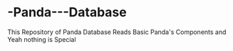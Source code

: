 # -Panda---Database
This Repository of Panda Database Reads Basic Panda's Components and Yeah nothing is Special
